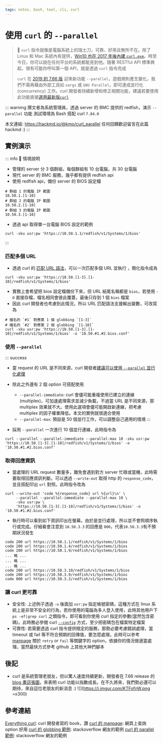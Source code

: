 ```yaml
---
tags: notes, bash, tool, cli, curl
---
```


# 使用 `curl` 的 `--parallel` 

> :memo: `curl` 指令就像是電腦系統上的瑞士刀，可靠、好用且無所不在。除了 Linux 和 Mac 系統內有提供，[Win10 也在 2017 年後內建 `curl.exe`](https://curl.se/windows/microsoft.html)。時至今日，你可以說在任何平台的系統都能見到他。隨著 RESTful API 標準興起，很有可能你呼叫第一個 API，就是透過 `curl` 指令完成
>
> `curl` 在 [2019 的 7.66 版](https://daniel.haxx.se/blog/2019/07/22/curl-goez-parallel) 迎來新功能 `--parallel`，遊戲規則產生變化，我們不需再藉由外部工具如 `xargs` 或 `GNU Parallel`，即可達成並行化 (concurrency) 工作。curl 開發者持續新增和修正相關功能，建議若要使用此功能直接[選用最新版`curl`](https://curl.se/download.html)

::: warning
撰文者為系統管理員，透過 server 的 BMC 提供的 redfish，演示 `--parallel` 功能
測試環境為 Bash 搭配 curl `7.84.0` 

本文連結: https://hackmd.io/@kmo/curl_parallel
任何回饋歡迎留言在此篇 hackmd :)
:::

## 實例演示

::: info
:scroll: 情境說明
- 管理的 server 分 3 個群組，每個群組有 10 台電腦，共 30 台電腦
- 現代 server 的 BMC 服務，幾乎都有提供 redfish api
- 使用 redfish api，備份 server 的 BIOS 設定檔

```bash=
# 群組 1 的電腦 IP 範圍
10.50.1.[1-10]
# 群組 2 的電腦 IP 範圍
10.50.2.[1-10] 
# 群組 3 的電腦 IP 範圍
10.50.3.[1-10] 
```
- 透過 api 取得單一台電腦 BIOS 設定的範例
```bash=
curl -sku usr:pw 'https://10.50.1.1/redfish/v1/Systems/1/bios'
```
:::

### 匹配多個 URL

- 透過 curl 的 [匹配 URL 語法](https://everything.curl.dev/cmdline/globbing)，可以一次匹配多個 URL 並執行 ，簡化指令成為
```bash=
curl -sku usr:pw 'https://10.50.[1-3].[1-10]/redfish/v1/Systems/1/bios'
```
- 實務上會希望把 bios 設定檔備份下來，但 URL 結尾名稱都是 `bios`，若使用 `-O` 直接存檔，檔名相同會彼此覆蓋，最後只存到 1 個 `bios` 檔案
- 因此 curl 開發者也考慮到此情況，所以 URL 匹配語法支援輸出變數，可改寫為
```bash=
# 檔名的 `#1` 對應第 1 個 globbing `[1-3]`
# 檔名的 `#2` 對應第 2 個 globbing `[1-10]`
curl -sku usr:pw 'https://10.50.[1-3].[1-10]/redfish/v1/Systems/1/bios' -o '10.50.#1.#2.bios.conf'
```

### 使用 `--parallel` 

::: success
- 當 request 的 URL 是不同來源，curl 開發者[建議可以使用 `--parallel` 並行化處理](https://everything.curl.dev/cmdline/urls/parallel)
- 除此之外還有 2 個 option 可搭配使用
  - `--parallel-immediate`: curl 會儘可能重複使用已建立的連線(multiplex)，可加速處理需求並減少負載，不過當 URL 是不同來源，那 multiplex 效果就不大。使用此選項會儘可能開啟新連線，把考慮 multiplex 的因子權重降低。本文的實例就很適合使用
  - `--parallel-max`: 預設是 50 個並行工作，可以調整自己適用的情境
:::

- 採用 `--parallel` 一次進行 10 個並行連線，此時指令為

```bash=
curl --parallel --parallel-immediate --parallel-max 10 -sku usr:pw 'https://10.50.[1-3].[1-10]/redfish/v1/Systems/1/bios' -o '10.50.#1.#2.bios.conf'
```

### 取得回應資訊
- 當處理的 URL request 數量多，難免會遇到對方 server 忙碌或當機，此時需要取得回應資訊判斷。可以透過 `--write-out` 取得 http 的 `response_code`，並且搭配印出 `url` 對照。此時指令改為
```bash=
curl --write-out 'code %{response_code} url %{url}\n' \
     --parallel --parallel-immediate --parallel-max 10 \
     -sku usr:pw \
     'https://10.50.[1-3].[1-10]/redfish/v1/Systems/1/bios' -o '10.50.#1.#2.bios.conf'
```
- 執行時可以看到如下資訊印出在螢幕。由於是並行處理，所以並不會照順序執行或完成。仔細看會注意到 `10.50.3.3` 的回應是 `000`，代表`10.50.3.3`有不預期狀況發生
```bash=
code 200 url https://10.50.1.1/redfish/v1/Systems/1/bios
code 200 url https://10.50.1.4/redfish/v1/Systems/1/bios
code 200 url https://10.50.1.9/redfish/v1/Systems/1/bios
... 略 ...
... 略 ...
... 略 ...
code 200 url https://10.50.3.10/redfish/v1/Systems/1/bios
code 200 url https://10.50.3.9/redfish/v1/Systems/1/bios
code 000 url https://10.50.3.3/redfish/v1/Systems/1/bios
```

### 讓 curl 更可靠

- 安全性: 上述例子透過 `-u` 後面加 `usr:pw` 指定帳號密碼，這種方式在 linux 系統上是非常不安全的行為，若你使用的電腦為多人登入使用，此時其他用戶下 `ps -ef|grep curl` 之類指令，即可看到你使用 curl 指定的參數(當然包含密碼)。此時務必參閱 curl [`--config`](https://everything.curl.dev/cmdline/configfile) 方式，至少把密碼包在檔案特定檔案
- 可靠性: 若需要透過 curl 指令提供穩定的服務，那勢必要考慮錯誤處理，當 timeout 或 fail 等不符合預期的回傳值，要怎麼處理。此時可以參考 [manpage](https://curl.se/docs/manpage.html) 關於 `retry` or `fail` 等關鍵字的 option，依據你的情況做適當處理。當然最快方式參考 github 上其他大神們腳本

## 後記

- curl 是系統管理老朋友，但以驚人速度持續更新，開發者在 7.66 release 的 [ blog 畫這張圖](https://daniel.haxx.se/blog/2019/09/11/curl-7-66-0-the-parallel-http-3-future-is-here/)，來表明 curl 功能以指數成長。在不久將來，我們勢必還可以期待，來自這位老朋友的新消息 :)
![](https://i.imgur.com/KTFofnW.png =x300)


## 參考連結
[Everything curl](https://everything.curl.dev): curl 開發者寫的 book，讚 
[curl 的 manpage](https://curl.se/docs/manpage.html): 網頁上查詢 option 好用
[curl 的 globbing 範例](https://unix.stackexchange.com/a/91574): stackoverflow 網友的範例
[curl 的 parallel 範例](https://stackoverflow.com/a/71967814): stackoverflow 網友的範例




